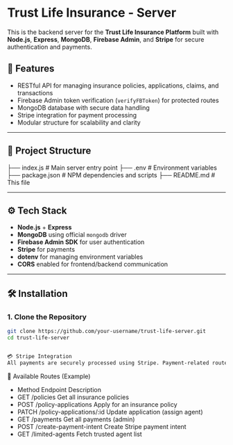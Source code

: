 # Trust Life Insurance - Server

This is the backend server for the **Trust Life Insurance Platform** built with **Node.js**, **Express**, **MongoDB**, **Firebase Admin**, and **Stripe** for secure authentication and payments.

## 🚀 Features

- RESTful API for managing insurance policies, applications, claims, and transactions
- Firebase Admin token verification (`verifyFBToken`) for protected routes
- MongoDB database with secure data handling
- Stripe integration for payment processing
- Modular structure for scalability and clarity

---

## 📁 Project Structure

├── index.js # Main server entry point
├── .env # Environment variables
├── package.json # NPM dependencies and scripts
├── README.md # This file

---

## ⚙️ Tech Stack

- **Node.js** + **Express**
- **MongoDB** using official `mongodb` driver
- **Firebase Admin SDK** for user authentication
- **Stripe** for payments
- **dotenv** for managing environment variables
- **CORS** enabled for frontend/backend communication

---

## 🛠️ Installation

### 1. Clone the Repository

```bash
git clone https://github.com/your-username/trust-life-server.git
cd trust-life-server


💳 Stripe Integration
All payments are securely processed using Stripe. Payment-related routes use the Stripe secret key stored in .env.
```

🔌 Available Routes (Example)

- Method Endpoint Description
- GET /policies Get all insurance policies
- POST /policy-applications Apply for an insurance policy
- PATCH /policy-applications/:id Update application (assign agent)
- GET /payments Get all payments (admin)
- POST /create-payment-intent Create Stripe payment intent
- GET /limited-agents Fetch trusted agent list
